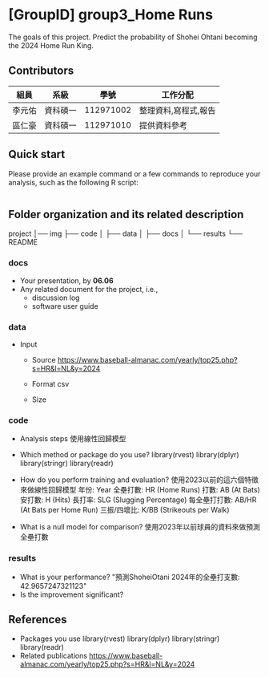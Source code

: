 # [GroupID] group3_Home Runs

The goals of this project.
Predict the probability of Shohei Ohtani becoming the 2024 Home Run King.

## Contributors
|組員|系級|學號|工作分配|
|-|-|-|-|
|李元佑|資科碩一|112971002|整理資料,寫程式,報告| 
|區仁豪|資科碩一|112971010|提供資料參考|

## Quick start
Please provide an example command or a few commands to reproduce your analysis, such as the following R script:
```R
```

## Folder organization and its related description
project
│── img
├── code
│
├── data
│
├── docs
│
└── results
    └── README


### docs
* Your presentation, by **06.06**
* Any related document for the project, i.e.,
  * discussion log
  * software user guide

### data
* Input
  * Source
  https://www.baseball-almanac.com/yearly/top25.php?s=HR&l=NL&y=2024
  
  * Format
  csv
  * Size

### code
* Analysis steps 使用線性回歸模型
* Which method or package do you use?
library(rvest)
library(dplyr)
library(stringr)
library(readr)

* How do you perform training and evaluation?
使用2023以前的這六個特徵來做線性回歸模型
年份: Year
全壘打數: HR (Home Runs)
打數: AB (At Bats)
安打數: H (Hits)
長打率: SLG (Slugging Percentage)
每全壘打打數: AB/HR (At Bats per Home Run)
三振/四壞比: K/BB (Strikeouts per Walk)
* What is a null model for comparison?
使用2023年以前球員的資料來做預測全壘打數
### results
* What is your performance? 
"預測ShoheiOtani 2024年的全壘打支數:  42.9657247321123"
* Is the improvement significant?

## References
* Packages you use
library(rvest)
library(dplyr)
library(stringr)
library(readr)
* Related publications
https://www.baseball-almanac.com/yearly/top25.php?s=HR&l=NL&y=2024
